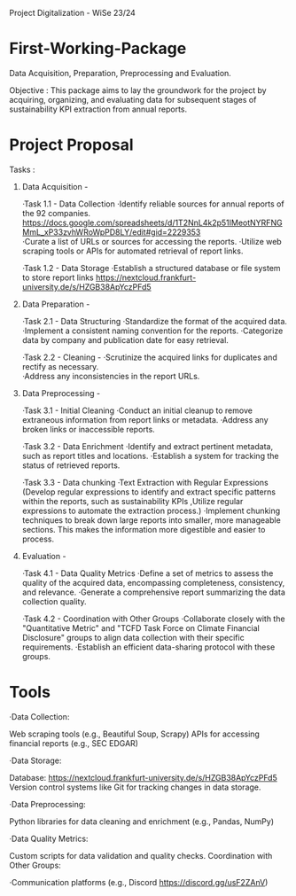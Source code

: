 Project Digitalization - WiSe 23/24

# First-Working-Package 
Data Acquisition, Preparation, Preprocessing and Evaluation. 

Objective :
This package aims to lay the groundwork for the project by acquiring, organizing, and evaluating data for subsequent stages of sustainability KPI extraction from annual reports.

# Project Proposal

Tasks :

1. Data Acquisition -
   
   ·Task 1.1 - Data Collection
      ·Identify reliable sources for annual reports of the 92 companies. https://docs.google.com/spreadsheets/d/1T2NnL4k2p51IMeotNYRFNGMmL_xP33zvhWRoWpPD8LY/edit#gid=2229353    
      ·Curate a list of URLs or sources for accessing the reports.
      ·Utilize web scraping tools or APIs for automated retrieval of report links.

   ·Task 1.2 - Data Storage
      ·Establish a structured database or file system to store report links    https://nextcloud.frankfurt-university.de/s/HZGB38ApYczPFd5

2. Data Preparation -
   
   ·Task 2.1 - Data Structuring
      ·Standardize the format of the acquired data.    
      ·Implement a consistent naming convention for the reports.
      ·Categorize data by company and publication date for easy retrieval.

   ·Task 2.2 - Cleaning -
      ·Scrutinize the acquired links for duplicates and rectify as necessary.  
      ·Address any inconsistencies in the report URLs.

3. Data Preprocessing -
   
   ·Task 3.1 - Initial Cleaning
      ·Conduct an initial cleanup to remove extraneous information from report links or metadata. 
      ·Address any broken links or inaccessible reports.

   ·Task 3.2 -  Data Enrichment
      ·Identify and extract pertinent metadata, such as report titles and locations.
      ·Establish a system for tracking the status of retrieved reports.

   ·Task 3.3 -  Data chunking
      ·Text Extraction with Regular Expressions (Develop regular expressions to identify and extract specific patterns within the reports, such as sustainability KPIs ,Utilize regular expressions to automate the extraction process.)
      ·Implement chunking techniques to break down large reports into smaller, more manageable sections. This makes the information more digestible and easier to process.

4. Evaluation -
   
    ·Task 4.1 - Data Quality Metrics
       ·Define a set of metrics to assess the quality of the acquired data, encompassing completeness, consistency, and relevance. 
       ·Generate a comprehensive report summarizing the data collection quality.

    ·Task 4.2 - Coordination with Other Groups
       ·Collaborate closely with the "Quantitative Metric" and "TCFD Task Force on Climate Financial Disclosure" groups to align data collection with their specific requirements. 
       ·Establish an efficient data-sharing protocol with these groups.

# Tools

·Data Collection:

 Web scraping tools (e.g., Beautiful Soup, Scrapy)
 APIs for accessing financial reports (e.g., SEC EDGAR)

·Data Storage:

 Database: https://nextcloud.frankfurt-university.de/s/HZGB38ApYczPFd5
 Version control systems like Git for tracking changes in data storage.

·Data Preprocessing:

Python libraries for data cleaning and enrichment (e.g., Pandas, NumPy)

·Data Quality Metrics:

Custom scripts for data validation and quality checks.
Coordination with Other Groups:

·Communication platforms (e.g., Discord https://discord.gg/usF2ZAnV)
  
